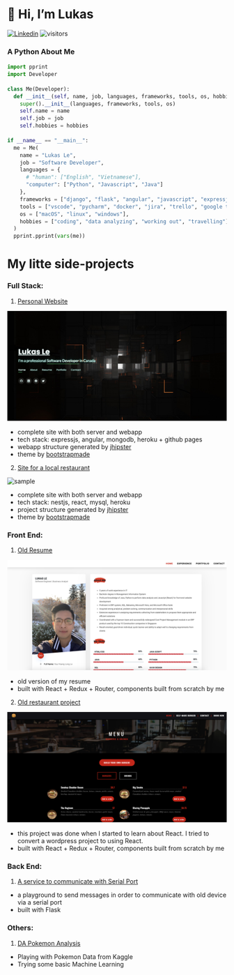 # 👋 Hi, I’m Lukas
[![Linkedin](https://img.shields.io/badge/LukasLe-blue?style=flat-square&logo=Linkedin&logoColor=white&link=https://www.linkedin.com/in/l0ng-le/)](https://www.linkedin.com/in/l0ng-le/)
![visitors](https://visitor-badge.glitch.me/badge?page_id=${longlhh90})
### A Python About Me  

```Python
import pprint
import Developer

class Me(Developer):
  def __init__(self, name, job, languages, frameworks, tools, os, hobbies):
    super().__init__(languages, frameworks, tools, os)
    self.name = name
    self.job = job
    self.hobbies = hobbies
    
if __name__ == "__main__":
  me = Me(
    name = "Lukas Le",
    job = "Software Developer",
    languages = {
      # "human": ["English", "Vietnamese"],
      "computer": ["Python", "Javascript", "Java"]
    },
    frameworks = ["django", "flask", "angular", "javascript", "expressjs", "nestjs"],
    tools = ["vscode", "pycharm", "docker", "jira", "trello", "google tools"],
    os = ["macOS", "linux", "windows"],
    hobbies = ["coding", "data analyzing", "working out", "travelling"]
  )
  pprint.pprint(vars(me))
```
# My litte side-projects
### Full Stack:
1. [Personal Website](https://longlhh.ca)

![sample](/Personal-site.png)

  - complete site with both server and webapp
  - tech stack: expressjs, angular, mongodb, heroku + github pages
  - webapp structure generated by [jhipster](https://www.jhipster.tech)
  - theme by [bootstrapmade](https://bootstrapmade.com/)
2. [Site for a local restaurant](https://luke-restaurant.herokuapp.com)

![sample](/local-restaurant.png)

  - complete site with both server and webapp
  - tech stack: nestjs, react, mysql, heroku
  - project structure generated by [jhipster](https://www.jhipster.tech)
  - theme by [bootstrapmade](https://bootstrapmade.com/)
### Front End:
1. [Old Resume](https://longlhh90.github.io/my-resume/)

![sample](/old-resume.png)

  - old version of my resume
  - built with React + Redux + Router, components built from scratch by me
2. [Old restaurant project](https://restaurant.longlhh.ca)

![sample](/old-restaurant.png)

  - this project was done when I started to learn about React. I tried to convert a wordpress project to using React.
  - built with React + Redux + Router, components built from scratch by me
### Back End:
1. [A service to communicate with Serial Port](https://github.com/longlhh90/serial-port-service-flask)
  - a playground to send messages in order to communicate with old device via a serial port
  - built with Flask
### Others:
1. [DA Pokemon Analysis](https://github.com/longlhh90/DA-Pokemon-Analysis/blob/master/Pokemon%20stats%20analysis.ipynb)
  - Playing with Pokemon Data from Kaggle
  - Trying some basic Machine Learning
